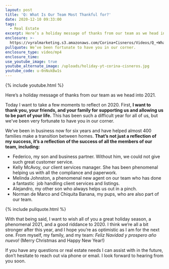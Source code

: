 ```yaml
---
layout: post
title: 'Q: What Is Our Team Most Thankful for?'
date: 2020-12-10 09:33:00
tags:
  - Real Estate
excerpt: Here’s a holiday message of thanks from our team as we head into 2021.
enclosure: >-
  https://vyralmarketing.s3.amazonaws.com/Corina+Cisneros/Videos/Q_+What+Is+Our+Team+Most+Thankful+for_.mp4
pullquote: We’ve been fortunate to have you in our corner.
enclosure_type: video/mp4
enclosure_time:
use_youtube_image: true
youtube_alternate_image: /uploads/holiday-yt-corina-cisneros.jpg
youtube_code: u-0nNukBw1s
---
```


{% include youtube.html %}

Here’s a holiday message of thanks from our team as we head into 2021.

Today I want to take a few moments to reflect on 2020. First, **I want to thank you, your friends, and your family for supporting us and allowing us to be part of your life.** This has been such a difficult year for all of us, but we've been very fortunate to have you in our corner.

We’ve been in business now for six years and have helped almost 400 families make a transition between homes. **That’s not just a reflection of my success, it’s a reflection of the success of all the members of our team, including:&nbsp;**

* Federico, my son and business partner. Without him, we could not give such great customer service.
* Kelly McAvoy, our client services manager. She has been phenomenal helping us with all the compliance and paperwork.
* Melinda Johnston, a phenomenal new agent on our team who has done a fantastic&nbsp; job handling client services and listings.
* Alejandro, my other son who always helps us out in a pinch.
* Norman de Marco and Chiquita Banana, my pups, who are also part of our team.

{% include pullquote.html %}

With that being said, I want to wish all of you a great holiday season, a phenomenal 2021, and a good riddance to 2020. I think we’re all a bit stronger after this year, and I hope you’re as optimistic as I am for the next one. From myself, my family, and my team: *Feliz Navidad y prospero a&ntilde;o nuevo\!* (Merry Christmas and Happy New Year\!)

If you have any questions or real estate needs I can assist with in the future, don’t hesitate to reach out via phone or email. I look forward to hearing from you soon.
